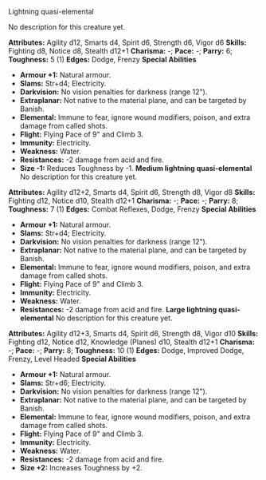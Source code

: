 Lightning quasi-elemental

No description for this creature yet.

**Attributes:** Agility d12, Smarts d4, Spirit d6, Strength d6, Vigor
d6
**Skills:** Fighting d8, Notice d8, Stealth d12+1
**Charisma:** -; **Pace:** -; **Parry:** 6; **Toughness:** 5 (1)
**Edges:** Dodge, Frenzy
**Special Abilities**
- **Armour +1:** Natural armour.
- **Slams:** Str+d4; Electricity.
- **Darkvision:** No vision penalties for darkness (range 12").
- **Extraplanar:** Not native to the material plane, and can be targeted
by Banish.
- **Elemental:** Immune to fear, ignore wound modifiers, poison, and
extra damage from called shots.
- **Flight:** Flying Pace of 9" and Climb 3.
- **Immunity:** Electricity.
- **Weakness:** Water.
- **Resistances:** -2 damage from acid and fire.
- **Size -1:** Reduces Toughness by -1.
**Medium lightning quasi-elemental**
No description for this creature yet.

**Attributes:** Agility d12+2, Smarts d4, Spirit d6, Strength d8, Vigor
d8
**Skills:** Fighting d12, Notice d10, Stealth d12+1
**Charisma:** -; **Pace:** -; **Parry:** 8; **Toughness:** 7 (1)
**Edges:** Combat Reflexes, Dodge, Frenzy
**Special Abilities**
- **Armour +1:** Natural armour.
- **Slams:** Str+d4; Electricity.
- **Darkvision:** No vision penalties for darkness (range 12").
- **Extraplanar:** Not native to the material plane, and can be targeted
by Banish.
- **Elemental:** Immune to fear, ignore wound modifiers, poison, and
extra damage from called shots.
- **Flight:** Flying Pace of 9" and Climb 3.
- **Immunity:** Electricity.
- **Weakness:** Water.
- **Resistances:** -2 damage from acid and fire.
**Large lightning quasi-elemental**
No description for this creature yet.

**Attributes:** Agility d12+3, Smarts d4, Spirit d6, Strength d8, Vigor
d10
**Skills:** Fighting d12, Notice d12, Knowledge (Planes) d10, Stealth
d12+1
**Charisma:** -; **Pace:** -; **Parry:** 8; **Toughness:** 10 (1)
**Edges:** Dodge, Improved Dodge, Frenzy, Level Headed
**Special Abilities**
- **Armour +1:** Natural armour.
- **Slams:** Str+d6; Electricity.
- **Darkvision:** No vision penalties for darkness (range 12").
- **Extraplanar:** Not native to the material plane, and can be targeted
by Banish.
- **Elemental:** Immune to fear, ignore wound modifiers, poison, and
extra damage from called shots.
- **Flight:** Flying Pace of 9" and Climb 3.
- **Immunity:** Electricity.
- **Weakness:** Water.
- **Resistances:** -2 damage from acid and fire.
- **Size +2:** Increases Toughness by +2.

